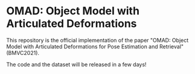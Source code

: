 # OMAD: Object Model with Articulated Deformations

This repository is the official implementation of the paper "OMAD: Object Model with Articulated
Deformations for Pose Estimation and
Retrieval" (BMVC2021).

The code and the dataset will be released in a few days!
